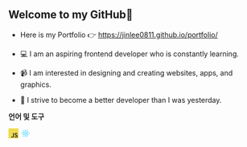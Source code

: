 

## Welcome to my GitHub👏

* Here is my Portfolio 👉 https://jinlee0811.github.io/portfolio/

* 💻 I am an aspiring frontend developer who is constantly learning.
* 📹 I am interested in designing and creating websites, apps, and graphics.
* 🧐 I strive to become a better developer than I was yesterday.

**언어 및 도구**  

<code><img height="20" src="https://raw.githubusercontent.com/github/explore/80688e429a7d4ef2fca1e82350fe8e3517d3494d/topics/javascript/javascript.png"></code>
<code><img height="20" src="https://raw.githubusercontent.com/github/explore/80688e429a7d4ef2fca1e82350fe8e3517d3494d/topics/react/react.png"></code>
